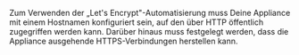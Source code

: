 Zum Verwenden der „Let's Encrypt"-Automatisierung muss Deine Appliance mit einem Hostnamen konfiguriert sein, auf den über HTTP öffentlich zugegriffen werden kann. Darüber hinaus muss festgelegt werden, dass die Appliance ausgehende HTTPS-Verbindungen herstellen kann.
